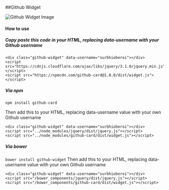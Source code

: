 ##Github Widget

![Github Widget Image](http://i.imgur.com/fYH21ju.jpg)

#### How to use


##### Copy paste this code in your HTML, replacing data-username with your Github username

```
<div class="github-widget" data-username="surbhioberoi"></div>
<script src="https://cdnjs.cloudflare.com/ajax/libs/jquery/3.1.0/jquery.min.js"></script>
<script src="https://npmcdn.com/github-card@1.0.0/dist/widget.js"></script>
```


##### Via npm

`
npm install github-card
`

Then add this to your HTML, replacing data-username value with your own Github username

```
<div class="github-widget" data-username="surbhioberoi"></div>
<script src="../node_modules/jquery/dist/jquery.js"></script>
<script src="../node_modules/github-card/dist/widget.js"></script>
```

##### Via bower

`
bower install github-widget
`
Then add this to your HTML, replacing data-username value with your own Github username

```
<div class="github-widget" data-username="surbhioberoi"></div>
<script src="/bower_components/jquery/dist/jquery.js"></script>
<script src="/bower_components/github-card/dist/widget.js"></script>
```


